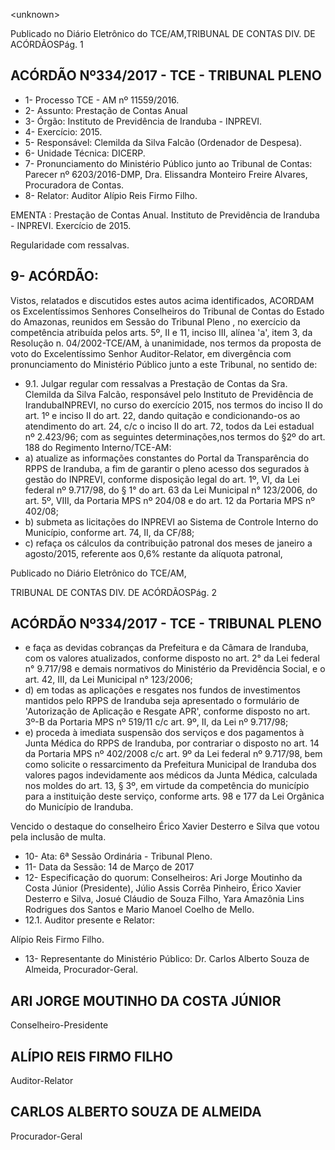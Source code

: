 &lt;unknown&gt;

Publicado  no  Diário Eletrônico do TCE/AM,TRIBUNAL DE CONTAS DIV. DE  ACÓRDÃOSPág. 1

## ACÓRDÃO Nº334/2017 - TCE - TRIBUNAL PLENO

- 1- Processo TCE - AM nº 11559/2016.
- 2- Assunto: Prestação de Contas Anual
- 3- Órgão: Instituto de Previdência de Iranduba - INPREVI.
- 4- Exercício: 2015.
- 5- Responsável: Clemilda da Silva Falcão (Ordenador de Despesa).
- 6- Unidade Técnica: DICERP.
- 7- Pronunciamento  do Ministério  Público  junto  ao Tribunal  de Contas: Parecer  nº 6203/2016-DMP, Dra. Elissandra Monteiro Freire Alvares, Procuradora de Contas.
- 8- Relator: Auditor Alípio Reis Firmo Filho.

EMENTA :  Prestação  de  Contas  Anual.  Instituto  de Previdência  de  Iranduba  -  INPREVI.  Exercício  de 2015.

Regularidade com ressalvas.

## 9- ACÓRDÃO:

Vistos, relatados e discutidos estes autos acima identificados, ACORDAM os Excelentíssimos Senhores Conselheiros do Tribunal de Contas do Estado do Amazonas, reunidos em Sessão do Tribunal Pleno , no exercício da competência atribuída pelos arts. 5º, II e 11, inciso III, alínea 'a', item 3, da Resolução n. 04/2002-TCE/AM, à unanimidade, nos termos da proposta de voto do Excelentíssimo Senhor Auditor-Relator, em divergência com pronunciamento do Ministério Público junto a este Tribunal, no sentido de:

- 9.1. Julgar regular com ressalvas a Prestação de Contas da Sra. Clemilda da Silva Falcão, responsável pelo  Instituto de Previdência de IrandubaINPREVI, no curso do exercício 2015, nos termos do inciso II do art. 1º e inciso II  do art.  22,  dando quitação e condicionando-os ao atendimento do art. 24, c/c o inciso II do art. 72, todos da  Lei estadual nº 2.423/96; com  as  seguintes  determinações,nos  termos  do  §2º  do  art.  188  do Regimento Interno/TCE-AM:
- a)  atualize  as  informações  constantes  do  Portal  da  Transparência do  RPPS  de  Iranduba,  a  fim  de  garantir  o  pleno  acesso  dos segurados à gestão do  INPREVI, conforme disposição legal do art.  1º,  VI,  da  Lei  federal   nº  9.717/98,  do  §  1°  do  art.  63  da  Lei Municipal n° 123/2006, do art. 5º, VIII, da Portaria MPS nº 204/08 e do art. 12 da Portaria MPS nº 402/08;
- b) submeta  as  licitações  do  INPREVI  ao  Sistema  de  Controle Interno do Município, conforme art. 74, II, da CF/88;
- c) refaça os cálculos da contribuição patronal dos meses de janeiro a agosto/2015, referente aos 0,6% restante da alíquota patronal,

Publicado  no  Diário Eletrônico do TCE/AM,

TRIBUNAL DE CONTAS DIV. DE  ACÓRDÃOSPág. 2

## ACÓRDÃO Nº334/2017 - TCE - TRIBUNAL PLENO

- e  faça  as  devidas  cobranças  da  Prefeitura  e  da  Câmara  de Iranduba, com os valores atualizados, conforme disposto no art. 2° da Lei federal n° 9.717/98 e demais normativos do Ministério da  Previdência  Social,  e  o  art.  42,  III,  da  Lei Municipal  n° 123/2006;
- d)  em todas as aplicações e resgates nos fundos de investimentos mantidos pelo RPPS de Iranduba seja apresentado o formulário de 'Autorização de Aplicação e Resgate APR', conforme disposto no art. 3º-B da Portaria MPS nº 519/11 c/c art. 9º, II, da Lei nº 9.717/98;
- e) proceda à imediata suspensão dos serviços e dos pagamentos à Junta Médica do RPPS de Iranduba, por contrariar o disposto no art. 14 da Portaria MPS nº 402/2008 c/c art. 9º da Lei federal nº 9.717/98, bem  como  solicite  o ressarcimento  da  Prefeitura Municipal  de  Iranduba  dos  valores  pagos  indevidamente  aos médicos da Junta Médica, calculada nos moldes do art. 13, § 3º, em virtude da competência do município para a instituição deste serviço, conforme arts. 98 e 177 da Lei Orgânica do Município de Iranduba.

Vencido o destaque  do conselheiro Érico Xavier Desterro e Silva que votou pela inclusão de multa.

- 10-  Ata: 6ª Sessão Ordinária - Tribunal Pleno.
- 11-  Data da Sessão: 14 de Março de 2017
- 12-  Especificação  do  quorum: Conselheiros: Ari Jorge  Moutinho  da  Costa  Júnior (Presidente), Júlio Assis Corrêa Pinheiro, Érico Xavier Desterro e Silva, Josué Cláudio de Souza Filho, Yara Amazônia Lins Rodrigues dos Santos e Mario Manoel Coelho de Mello.
- 12.1. Auditor presente e Relator:

Alípio Reis Firmo Filho.

- 13-  Representante do Ministério Público: Dr. Carlos Alberto Souza de Almeida, Procurador-Geral.

## ARI JORGE MOUTINHO DA COSTA JÚNIOR

Conselheiro-Presidente

## ALÍPIO REIS FIRMO FILHO

Auditor-Relator

## CARLOS ALBERTO SOUZA DE ALMEIDA

Procurador-Geral